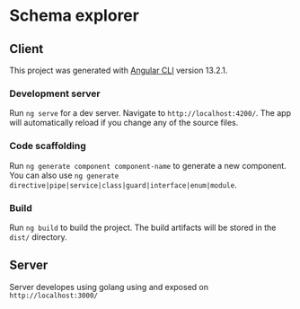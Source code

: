 # Schema explorer 

## Client

This project was generated with [Angular CLI](https://github.com/angular/angular-cli) version 13.2.1.

### Development server

Run `ng serve` for a dev server. Navigate to `http://localhost:4200/`. The app will automatically reload if you change any of the source files.

### Code scaffolding

Run `ng generate component component-name` to generate a new component. You can also use `ng generate directive|pipe|service|class|guard|interface|enum|module`.

### Build

Run `ng build` to build the project. The build artifacts will be stored in the `dist/` directory.


## Server

Server developes using golang using and exposed on `http://localhost:3000/`
